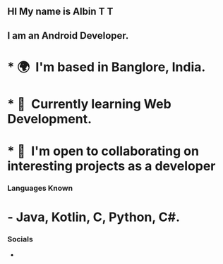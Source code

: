 ## HI My name is Albin T T 

I am an Android Developer.
--------------------------

# *   🌍   I'm based in Banglore, India.
# *   🧠  Currently learning Web Development.
# *   🤝  I'm open to collaborating on interesting projects as a developer

### Languages Known

# - Java, Kotlin, C, Python, C#.

  
### Socials

- 




